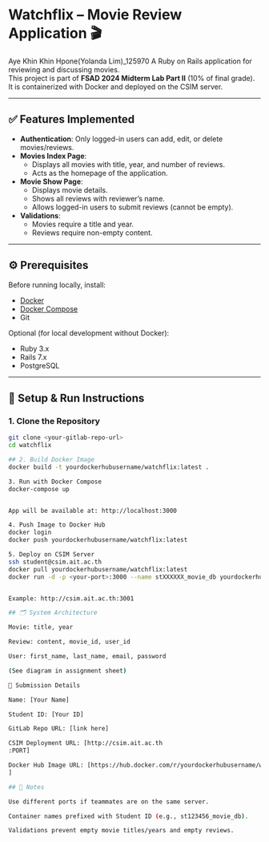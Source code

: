 # Watchflix – Movie Review Application 🎬
Aye Khin Khin Hpone(Yolanda Lim)_125970
A Ruby on Rails application for reviewing and discussing movies.  
This project is part of **FSAD 2024 Midterm Lab Part II** (10% of final grade).  
It is containerized with Docker and deployed on the CSIM server.  

---

## ✅ Features Implemented
- **Authentication**: Only logged-in users can add, edit, or delete movies/reviews.  
- **Movies Index Page**:
  - Displays all movies with title, year, and number of reviews.  
  - Acts as the homepage of the application.  
- **Movie Show Page**:
  - Displays movie details.  
  - Shows all reviews with reviewer’s name.  
  - Allows logged-in users to submit reviews (cannot be empty).  
- **Validations**:
  - Movies require a title and year.  
  - Reviews require non-empty content.  

---

## ⚙️ Prerequisites
Before running locally, install:
- [Docker](https://docs.docker.com/get-docker/)  
- [Docker Compose](https://docs.docker.com/compose/)  
- Git  

Optional (for local development without Docker):  
- Ruby 3.x  
- Rails 7.x  
- PostgreSQL  

---

## 🚀 Setup & Run Instructions

### 1. Clone the Repository
```bash
git clone <your-gitlab-repo-url>
cd watchflix

## 2. Build Docker Image
docker build -t yourdockerhubusername/watchflix:latest .

3. Run with Docker Compose
docker-compose up


App will be available at: http://localhost:3000

4. Push Image to Docker Hub
docker login
docker push yourdockerhubusername/watchflix:latest

5. Deploy on CSIM Server
ssh student@csim.ait.ac.th
docker pull yourdockerhubusername/watchflix:latest
docker run -d -p <your-port>:3000 --name stXXXXXX_movie_db yourdockerhubusername/watchflix:latest


Example: http://csim.ait.ac.th:3001

## 🗂 System Architecture

Movie: title, year

Review: content, movie_id, user_id

User: first_name, last_name, email, password

(See diagram in assignment sheet)

📄 Submission Details

Name: [Your Name]

Student ID: [Your ID]

GitLab Repo URL: [link here]

CSIM Deployment URL: [http://csim.ait.ac.th
:PORT]

Docker Hub Image URL: [https://hub.docker.com/r/yourdockerhubusername/watchflix
]

## 📝 Notes

Use different ports if teammates are on the same server.

Container names prefixed with Student ID (e.g., st123456_movie_db).

Validations prevent empty movie titles/years and empty reviews.
